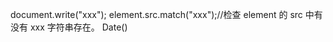 document.write("xxx");
element.src.match("xxx");//检查 element 的 src 中有没有 xxx 字符串存在。
Date()
<!--stackedit_data:
eyJoaXN0b3J5IjpbNTk0OTg1Nl19
-->